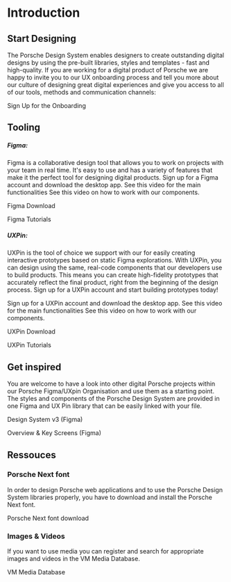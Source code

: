 # Introduction

<TableOfContents></TableOfContents>

## Start Designing

The Porsche Design System enables designers to create outstanding digital designs by using the pre-built libraries,
styles and templates - fast and high-quality. If you are working for a digital product of Porsche we are happy to invite
you to our UX onboarding process and tell you more about our culture of designing great digital experiences and give you
access to all of our tools, methods and communication channels:

<p-link :theme="$store.getters.platformTheme" target="_blank" variant="secondary" href="https://ux.porsche.com/">Sign Up
for the Onboarding</p-link>

## Tooling

##### Figma:

Figma is a collaborative design tool that allows you to work on projects with your team in real time. It's easy to use
and has a variety of features that make it the perfect tool for designing digital products. Sign up for a Figma account
and download the desktop app. See this video for the main functionalities See this video on how to work with our
components.

<p-link-pure :theme="$store.getters.platformTheme" target="_blank" href="https://www.figma.com/">Figma
Download</p-link-pure>

<p-link-pure :theme="$store.getters.platformTheme" target="_blank" href="https://www.youtube.com/watch?v=Cx2dkpBxst8&list=PLXDU_eVOJTx7QHLShNqIXL1Cgbxj7HlN4">Figma
Tutorials</p-link-pure>

##### UXPin:

UXPin is the tool of choice we support with our for easily creating interactive prototypes based on static Figma
explorations. With UXPin, you can design using the same, real-code components that our developers use to build products.
This means you can create high-fidelity prototypes that accurately reflect the final product, right from the beginning
of the design process. Sign up for a UXPin account and start building prototypes today!

Sign up for a UXPin account and download the desktop app. See this video for the main functionalities See this video on
how to work with our components.

<p-link-pure :theme="$store.getters.platformTheme" target="_blank" href="https://www.uxpin.com/">UXPin
Download</p-link-pure>

<p-link-pure :theme="$store.getters.platformTheme" target="_blank" href="https://www.uxpin.com/docs/getting-started/downloading-and-using-uxpin/">UXPin
Tutorials</p-link-pure>

## Get inspired

You are welcome to have a look into other digital Porsche projects within our Porsche Figma/UXpin Organisation and use
them as a starting point. The styles and components of the Porsche Design System are provided in one Figma and UX Pin
library that can be easily linked with your file.

<p-link-pure :theme="$store.getters.platformTheme" target="_blank" href="https://www.figma.com/file/EkdP468u4ZVuIRwalKCscb/Design-System-v3?node-id=105%3A146&t=U501JwGtSL3KHyJk-1">Design
System v3 (Figma)</p-link-pure>

<p-link-pure :theme="$store.getters.platformTheme" target="_blank" href="https://www.figma.com/file/0GbGhymVN01gdkpWBTv8wS/Overview-%26-Key-Screens?node-id=235%3A6014&t=HmQ6ZStK7BiIj6EW-1">Overview
& Key Screens (Figma)</p-link-pure>

## Ressouces

### Porsche Next font

In order to design Porsche web applications and to use the Porsche Design System libraries properly, you have to
download and install the Porsche Next font.

<p-link-pure :theme="$store.getters.platformTheme" target="_blank" href="https://cdn.ui.porsche.com/porsche-design-system/font/v2/Porsche_Next_WebOTF_Lat-Gr-Cyr.zip">Porsche
Next font download</p-link-pure>

### Images & Videos

If you want to use media you can register and search for appropriate images and videos in the VM Media Database.

<p-link-pure :theme="$store.getters.platformTheme" target="_blank" variant="secondary" href="https://vmmedia.porsche.de/">VM
Media Database</p-link-pure>
